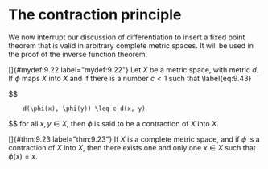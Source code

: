 # The contraction principle

We now interrupt our discussion of differentiation to insert a fixed
point theorem that is valid in arbitrary complete metric spaces. It will
be used in the proof of the inverse function theorem.

<!-- ::: mydef -->
[]{#mydef:9.22 label="mydef:9.22"} Let $X$ be a metric space, with
metric $d$. If $\phi$ maps $X$ into $X$ and if there is a number $c < 1$
such that 
\label{eq:9.43}

$$

        d(\phi(x), \phi(y)) \leq c d(x, y)
$$
 for all $x, y \in X$, then
$\phi$ is said to be a contraction of $X$ into $X$.
<!-- ::: -->

<!-- ::: thm -->
[]{#thm:9.23 label="thm:9.23"} If $X$ is a complete metric space, and if
$\phi$ is a contraction of $X$ into $X$, then there exists one and only
one $x \in X$ such that $\phi(x) = x$.
<!-- ::: -->
